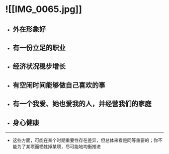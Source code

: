 # ![[IMG_0065.jpg]]
- ## 外在形象好
- ## 有一份立足的职业
- ## 经济状况稳步增长
- ## 有空闲时间能够做自己喜欢的事
- ## 有一个我爱、她也爱我的人，并经营我们的家庭
- ## 身心健康

------
- 这些方面，可能在某个时期重要性存在差异，但总体来看是同等重要的；你不能为了某项而牺牲掉某项，尽可能地均衡推进